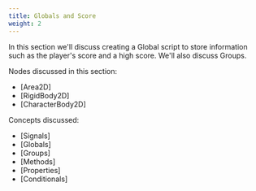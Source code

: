 ```yaml
---
title: Globals and Score
weight: 2
---
```


In this section we'll discuss creating a Global script to store information such as the player's score and a high score. We'll also discuss Groups.

Nodes discussed in this section:
- [Area2D]
- [RigidBody2D]
- [CharacterBody2D]

Concepts discussed:
- [Signals]
- [Globals]
- [Groups]
- [Methods]
- [Properties]
- [Conditionals]